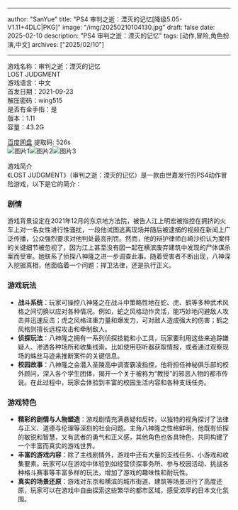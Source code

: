 
---
author: "SanYue"
title: "PS4 审判之逝：湮灭的记忆[降级5.05-V1.11+4DLC|PKG]"
image: "/img/20250210104130.jpg"
draft: false
date: 2025-02-10
description: "PS4 审判之逝：湮灭的记忆"
tags: [动作,冒险,角色扮演,中文]
archives: ["2025/02/10"]

---

游戏名称：审判之逝：湮灭的记忆   
LOST JUDGMENT    
游戏语言：中文  
首发日期：2021-09-23  
解压密码：wing515  
是否有金手指：是  
版本：1.11   
容量：43.2G

[百度网盘](https://pan.baidu.com/s/1pguEKPal9TW6OZyN8YV8rQ) 提取码: 526s  
![图片1](/img/7cea76.jpg)![图片2](/img/2af359.jpg)![图片3](/img/0c4c92.jpg)  

游戏简介  
《LOST JUDGMENT》（审判之逝：湮灭的记忆）是一款由世嘉发行的PS4动作冒险游戏，以下是它的简介：

### 剧情
游戏背景设定在2021年12月的东京地方法院，被告人江上明宏被指控在拥挤的火车上对一名女性进行性骚扰，一段他试图逃离现场并随后被逮捕的视频在新闻上广泛传播，公众强烈要求对他判处最高刑罚。然而，他的辩护律师白崎沙织认为案件的关键细节被忽视了，因为江上甚至没有因一起在横滨废弃建筑中发现的尸体谋杀案而受审。她联系了侦探八神隆之进一步调查此事。随着受害者不断出现，八神深入挖掘真相，他面临着一个问题：捍卫法律，还是执行正义。

### 游戏玩法
- **战斗系统**：玩家可操控八神隆之在战斗中策略性地在蛇、虎、鹤等多种武术风格之间切换以应对各种情况。例如，蛇之风格动作灵活，能巧妙地闪避敌人攻击并迅速反击；虎之风格注重力量和爆发力，可对敌人造成强大的伤害；鹤之风格则擅长远程攻击和牵制敌人。
- **侦探玩法**：八神隆之拥有一系列侦探技能和小工具，玩家要利用这些来追踪嫌疑人、渗透各种场所和收集线索。比如使用窃听器获取情报，或者通过观察现场的蛛丝马迹来推断案件的关键信息。
- **校园故事**：八神隆之会潜入圣陵高中调查霸凌指控，他将担任神秘俱乐部的校外顾问，深入各个学生团体，揭开一个关于被称为“教授”的邪恶人物的都市传说。在此过程中，玩家会体验到丰富的校园生活内容和各种支线任务。

### 游戏特色
- **精彩的剧情与人物塑造**：游戏剧情充满悬疑和反转，以独特的视角探讨了法律与正义、道德与伦理等深刻的社会问题。主角八神隆之性格鲜明，他既有侦探的敏锐和智慧，又有武者的勇气和正义感，其他角色也各具特色，共同构建了一个丰富而真实的游戏世界。
- **丰富的游戏内容**：除了主线剧情外，游戏中还有大量的支线任务、小游戏和收集要素。玩家可以在游戏中体验到如经营侦探事务所、参与校园活动、挑战各种格斗赛事等丰富多样的玩法，增加了游戏的趣味性和耐玩性。
- **真实的场景还原**：游戏对东京和横滨的城市街道、建筑等场景进行了高度还原，玩家可以在游戏中自由探索这些繁华的都市区域，感受浓厚的日本文化氛围。
